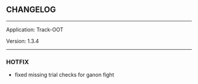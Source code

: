 ## CHANGELOG

---

Application:    Track-OOT

Version:        1.3.4

---

### HOTFIX
- fixed missing trial checks for ganon fight